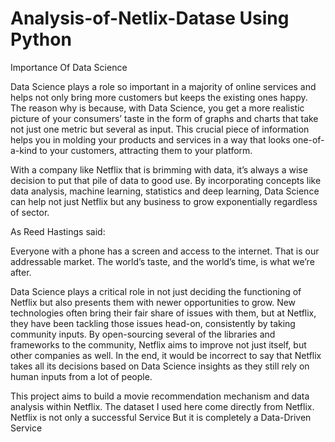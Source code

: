 # Analysis-of-Netlix-Datase Using Python
Importance Of Data Science

Data Science plays a role so important in a majority of online services and helps not only bring more customers but keeps the existing ones happy. The reason why is because, with Data Science, you get a more realistic picture of your consumers’ taste in the form of graphs and charts that take not just one metric but several as input. This crucial piece of information helps you in molding your products and services in a way that looks one-of-a-kind to your customers, attracting them to your platform.

With a company like Netflix that is brimming with data, it’s always a wise decision to put that pile of data to good use. By incorporating concepts like data analysis, machine learning, statistics and deep learning, Data Science can help not just Netflix but any business to grow exponentially regardless of sector.

As Reed Hastings said:

Everyone with a phone has a screen and access to the internet. That is our addressable market. The world’s taste, and the world’s time, is what we’re after.

Data Science plays a critical role in not just deciding the functioning of Netflix but also presents them with newer opportunities to grow. New technologies often bring their fair share of issues with them, but at Netflix, they have been tackling those issues head-on, consistently by taking community inputs. By open-sourcing several of the libraries and frameworks to the community, Netflix aims to improve not just itself, but other companies as well. In the end, it would be incorrect to say that Netflix takes all its decisions based on Data Science insights as they still rely on human inputs from a lot of people.

This project aims to build a movie recommendation mechanism and data analysis within Netflix. The dataset I used here come directly from Netflix. Netflix is not only a successful Service But it is completely a Data-Driven Service
